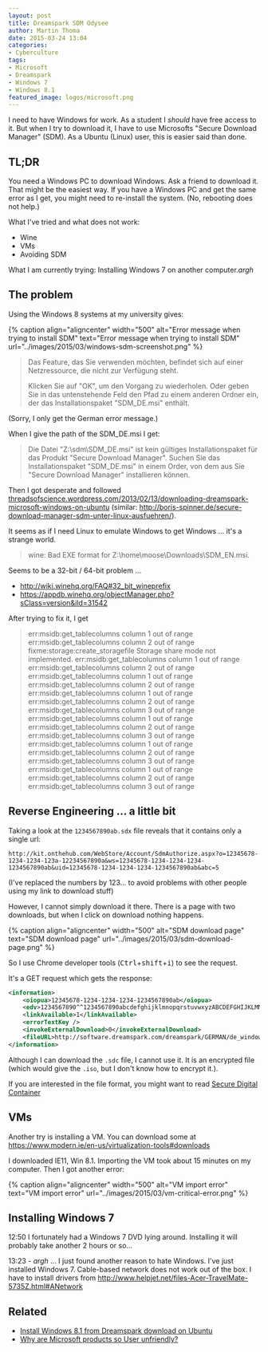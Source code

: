 ```yaml
---
layout: post
title: Dreamspark SDM Odysee
author: Martin Thoma
date: 2015-03-24 13:04
categories:
- Cyberculture
tags:
- Microsoft
- Dreamspark
- Windows 7
- Windows 8.1
featured_image: logos/microsoft.png
---
```

I need to have Windows for work. As a student I *should* have free access to
it. But when I try to download it, I have to use Microsofts
"Secure Download Manager" (SDM). As a Ubuntu (Linux) user, this is easier
said than done.

## TL;DR

You need a Windows PC to download Windows. Ask a friend to download it. That
might be the easiest way. If you have a Windows PC and get the same error as I
get, you might need to re-install the system. (No, rebooting does not help.)

What I've tried and what does not work:

* Wine
* VMs
* Avoiding SDM

What I am currently trying: Installing Windows 7 on another computer.*argh*


## The problem

Using the Windows 8 systems at my university gives:

{% caption align="aligncenter" width="500" alt="Error message when trying to install SDM" text="Error message when trying to install SDM" url="../images/2015/03/windows-sdm-screenshot.png" %}

> Das Feature, das Sie verwenden möchten, befindet sich auf einer Netzressource,
> die nicht zur Verfügung steht.
>
> Klicken Sie auf "OK", um den Vorgang zu wiederholen. Oder geben Sie in das
> untenstehende Feld den Pfad zu einem anderen Ordner ein, der das
> Installationspaket "SDM_DE.msi" enthält.

(Sorry, I only get the German error message.)

When I give the path of the SDM_DE.msi I get:

> Die Datei "Z:\sdm\SDM_DE.msi" ist kein gültiges Installationspaket für das
> Produkt "Secure Download Manager". Suchen Sie das Installationspaket
> "SDM_DE.msi" in einem Order, von dem aus Sie
> "Secure Download Manager" installieren können.

Then I got desperate and followed [threadsofscience.wordpress.com/2013/02/13/downloading-dreamspark-microsoft-windows-on-ubuntu](https://threadsofscience.wordpress.com/2013/02/13/downloading-dreamspark-microsoft-windows-on-ubuntu/) (similar: http://boris-spinner.de/secure-download-manager-sdm-unter-linux-ausfuehren/).

It seems as if I need Linux to emulate Windows to get Windows ... it's a
strange world.

> wine: Bad EXE format for Z:\home\moose\Downloads\SDM_EN.msi.

Seems to be a 32-bit / 64-bit problem ...

* http://wiki.winehq.org/FAQ#32_bit_wineprefix
* https://appdb.winehq.org/objectManager.php?sClass=version&iId=31542


After trying to fix it, I get

> err:msidb:get_tablecolumns column 1 out of range
> err:msidb:get_tablecolumns column 2 out of range
> fixme:storage:create_storagefile Storage share mode not implemented.
> err:msidb:get_tablecolumns column 1 out of range
> err:msidb:get_tablecolumns column 2 out of range
> err:msidb:get_tablecolumns column 1 out of range
> err:msidb:get_tablecolumns column 2 out of range
> err:msidb:get_tablecolumns column 1 out of range
> err:msidb:get_tablecolumns column 2 out of range
> err:msidb:get_tablecolumns column 3 out of range
> err:msidb:get_tablecolumns column 1 out of range
> err:msidb:get_tablecolumns column 2 out of range
> err:msidb:get_tablecolumns column 3 out of range
> err:msidb:get_tablecolumns column 1 out of range
> err:msidb:get_tablecolumns column 2 out of range
> err:msidb:get_tablecolumns column 3 out of range
> err:msidb:get_tablecolumns column 1 out of range
> err:msidb:get_tablecolumns column 2 out of range
> err:msidb:get_tablecolumns column 3 out of range


## Reverse Engineering ... a little bit

Taking a look at the `1234567890ab.sdx` file reveals that it contains only a single url:

```text
http://kit.onthehub.com/WebStore/Account/SdmAuthorize.aspx?o=12345678-1234-1234-123a-12234567890a&ws=12345678-1234-1234-1234-1234567890ab&uid=12345678-1234-1234-1234-1234567890ab&abc=5
```

(I've replaced the numbers by 123... to avoid problems with other people using
my link to download stuff)

However, I cannot simply download it there. There is a page with two downloads,
but when I click on download nothing happens.

{% caption align="aligncenter" width="500" alt="SDM download page" text="SDM download page" url="../images/2015/03/sdm-download-page.png" %}

So I use Chrome developer tools
(<kbd>Ctrl</kbd>+<kbd>shift</kbd>+<kbd>i</kbd>) to see the request.

It's a GET request which gets the response:

```xml
<information>
    <oiopua>12345678-1234-1234-1234-1234567890ab</oiopua>
    <edv>1234567890^^1234567890abcdefghijklmnopqrstuvwxyzABCDEFGHIJKLMNOPQRSTUVWXYZ0123456789</edv>
    <linkAvailable>1</linkAvailable>
    <errorTextKey />
    <invokeExternalDownload>0</invokeExternalDownload>
    <fileURL>http://software.dreamspark.com/dreamspark/GERMAN/de_windows_8.1_with_update_x64_dvd_4048209.01.sdc</fileURL>
</information>
```

Although I can download the `.sdc` file, I cannot use it. It is an encrypted
file (which would give the `.iso`, but I don't know how to encrypt it.).

If you are interested in the file format, you might want to read
[Secure Digital Container](https://en.wikipedia.org/wiki/Secure_Digital_Container)


## VMs

Another try is installing a VM. You can download some at
https://www.modern.ie/en-us/virtualization-tools#downloads

I downloaded IE11, Win 8.1. Importing the VM took about 15 minutes on my computer.
Then I got another error:

{% caption align="aligncenter" width="500" alt="VM import error" text="VM import error" url="../images/2015/03/vm-critical-error.png" %}


## Installing Windows 7

12:50 I fortunately had a Windows 7 DVD lying around. Installing it will
probably take another 2 hours or so...

13:23 - *argh* ... I just found another reason to hate Windows. I've just
installed Windows 7. Cable-based network does not work out of the box.
I have to install drivers from http://www.helpjet.net/files-Acer-TravelMate-5735Z.html#ANetwork



## Related

* [Install Windows 8.1 from Dreamspark download on Ubuntu](http://superuser.com/questions/734924/install-windows-8-1-from-dreamspark-download-on-ubuntu)
* [Why are Microsoft products so User unfriendly?](http://martin-thoma.com/why-are-microsoft-products-so-user-unfriendly/)